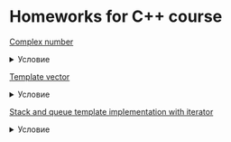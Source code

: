 # Homeworks for C++ course

[Complex number](https://github.com/0pqbd0/Cpp_Term_1/tree/main/ComplexNumber)
<details>
<summary>Условие</summary>
Создать класс "комплексное число" (пара чисел типа double). Класс должен поддерживать:
Конструктор по умолчанию (комплексный ноль)
Конструктор по вещественному числу (нулевая мнимая часть)
Конструктор по паре чисел - вещественной и мнимой части
Арифметические операции: сложение, вычитание, умножение и деление пар комплексных чисел и пары комплексное-вещественное/вещественное-комплексное
Операции арифметического присваивания
Унарный плюс и минус
Операцию сравнения на равенство (bool operator ==) и неравенство (bool operator !=) пар комплексных чисел, пар комплексное и вещественное число
Методы нахождения абсолютной величины (модуля) и комплексно-сопряженного значения.
Геттеры вещественной и мнимой части.
Потоковый ввод и вывод
Проследить за константной корректностью
</details>

[Template vector](https://github.com/0pqbd0/Cpp_Term_1/tree/main/TemplateVector)
<details>
<summary>Условие</summary>
Класс "вектор над полем T^N", где T - некоторый шаблонный тип (в первом приближении - double или int), N - шаблонная целочисленная константа. 
Класс должен поддерживать:
Конструктор по умолчанию, построение из Cи-массива
Операциии сложение, скалярное произведение, умножение на число, сравнение, арифметическое присваивание, унарный плюс и минус, ввод и вывод и др.
Методы евклидова норма и др.
STL не использовать.
</details>

[Stack and queue template impIementation with iterator](https://github.com/0pqbd0/Cpp_Term_1/tree/main/StackAndQueueTemplateImpIementationWithIterator)
<details>
<summary>Условие</summary>
Создать абстрактный базовый класс "односвязный список"  шаблонный, имеющий абстрактные методы
1) Push
2) Pop
3) GetFront
4) IsEmpty
5) Size
6) Print (защищенный)
7) Операцию присваивания из ссылки на "список"
и внутренний тип node (защищенный)
8) Реализовать перегрузку операции вывода (<< - через Print) и ввода (>> - через Push).
9) Реализовать конкретные классы Стек и Очередь, имеющие необходимые конструкторы пустого списка, копирования, перемещения, операции присваивания и присваивания по перемещению из ссылки на себя *и ссылки на другой список (копирование должно работать за O(n) и один проход списка, IsEmpty - за O(1)), реализацию необходимых абстрактных методов.
10) Реализовать итераторы обычный и константный для классов стек и очередь, а также виртуальные методы begin(), end(), cbegin(), cend(), работающие соответственно принципам STL.
Заменить вызов print() в operator << на использование итератора.
</details>
